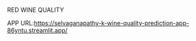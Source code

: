 RED WINE QUALITY

APP URL:https://selvaganapathy-k-wine-quality-prediction-app-86yntu.streamlit.app/